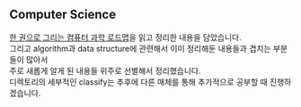 ## Computer Science

[한 권으로 그리는 컴퓨터 과학 로드맵](http://www.yes24.com/Product/Goods/90870799)을 읽고 정리한 내용을 담았습니다.  
그리고 algorithm과 data structure에 관련해서 이미 정리해둔 내용들과 겹치는 부분들이 많아서  
주로 새롭게 알게 된 내용들 위주로 선별해서 정리했습니다.  
디렉토리의 세부적인 classify는 추후에 다른 매체를 통해 추가적으로 공부할 때 진행하겠습니다.
